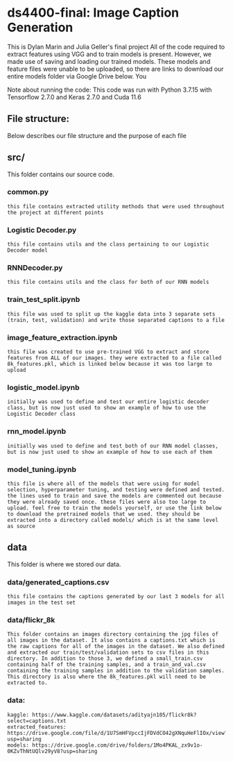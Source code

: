 # ds4400-final: Image Caption Generation
This is Dylan Marin and Julia Geller's final project
All of the code required to extract features using VGG and to train models is present. However, we made use of saving and loading our trained models. These models and feature files were unable to be uploaded, so there are links to download our entire models folder via Google Drive below. You 

Note about running the code: 
This code was run with Python 3.7.15 with Tensorflow 2.7.0 and Keras 2.7.0 and Cuda 11.6

## File structure:
Below describes our file structure and the purpose of each file

## src/
This folder contains our source code.

### common.py
    this file contains extracted utility methods that were used throughout the project at different points

### Logistic Decoder.py
    this file contains utils and the class pertaining to our Logistic Decoder model

### RNNDecoder.py
    this file contains utils and the class for both of our RNN models

### train_test_split.ipynb
    this file was used to split up the kaggle data into 3 separate sets (train, test, validation) and write those separated captions to a file

### image_feature_extraction.ipynb
    this file was created to use pre-trained VGG to extract and store features from ALL of our images. they were extracted to a file called 8k_features.pkl, which is linked below because it was too large to upload

### logistic_model.ipynb
    initially was used to define and test our entire logistic decoder class, but is now just used to show an example of how to use the Logistic Decoder class

### rnn_model.ipynb
    initially was used to define and test both of our RNN model classes, but is now just used to show an example of how to use each of them

### model_tuning.ipynb
    this file is where all of the models that were using for model selection, hyperparameter tuning, and testing were defined and tested. the lines used to train and save the models are commented out because they were already saved once. these files were also too large to upload. feel free to train the models yourself, or use the link below to download the pretrained models that we used. they should be extracted into a directory called models/ which is at the same level as source

## data
This folder is where we stored our data. 

### data/generated_captions.csv
    this file contains the captions generated by our last 3 models for all images in the test set

### data/flickr_8k
    This folder contains an images directory containing the jpg files of all images in the dataset. It also contains a captions.txt which is the raw captions for all of the images in the dataset. We also defined and extracted our train/test/validation sets to csv files in this directory. In addition to those 3, we defined a small_train.csv containing half of the training samples, and a train_and_val.csv containing the training samples in addition to the validation samples. This directory is also where the 8k_features.pkl will need to be extracted to.

### data:
    kaggle: https://www.kaggle.com/datasets/adityajn105/flickr8k?select=captions.txt
    extracted_features: https://drive.google.com/file/d/1U7SmHFVpccIjFDVdCO42gXNquHeFlIOx/view?usp=sharing
    models: https://drive.google.com/drive/folders/1Mo4PKAL_zx9v1o-0KZvThNtUQlv29yV8?usp=sharing
